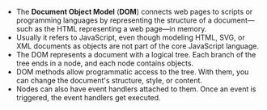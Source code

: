 - The **Document Object Model** (**DOM**) connects web pages to scripts or programming languages by representing the structure of a document—such as the HTML representing a web page—in memory.
- Usually it refers to JavaScript, even though modeling HTML, SVG, or XML documents as objects are not part of the core JavaScript language.
- The DOM represents a document with a logical tree. Each branch of the tree ends in a node, and each node contains objects.
- DOM methods allow programmatic access to the tree. With them, you can change the document's structure, style, or content.
- Nodes can also have event handlers attached to them. Once an event is triggered, the event handlers get executed.
